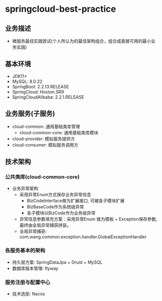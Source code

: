 # springcloud-best-practice

## 业务描述
* 微服务最佳实践尝试(个人所认为的最佳架构组合，组合成直接可用的最小业务实践)

## 基本环境
* JDK11+
* MySQL: 8.0.22
* SpringBoot: 2.2.13.RELEASE
* SpringCloud: Hoxton.SR9
* SpringCloudAlibaba: 2.2.1.RELEASE

## 业务服务(子服务)
* cloud-common: 通用基础类库管理
  * cloud-common-core: 通用基础类库模块
* cloud-provider: 模拟服务提供方
* cloud-consumer: 模拟服务调用方 

## 技术架构
### 公共类库(cloud-common-core)
* 业务异常架构
    * 采用异常Enum方式保存业务异常信息
        * BizCodeInterface做为扩展接口, 可被各子模块扩展
        * BizBaseCode作为系统级异常
        * 各子模块以BizCode作为业务级异常
    * 异常信息参数填充方案：采用异常Enum 做为模板 + Exception保存参数, 最终由全局异常捕获拼装。
    * 全局异常捕获: com.wang.common.exception.handler.GlobalExceptionHandler

### 各服务基本的架构
* 持久层方案: SpringDataJpa + Druid + MySQL
* 数据库版本管理: flyway

### 服务注册与配置中心
* 技术选型: Nacos